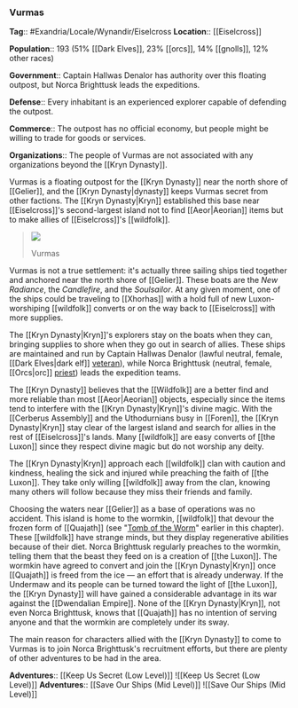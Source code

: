 ### Vurmas
**Tag**:: #Exandria/Locale/Wynandir/Eiselcross
**Location**:: [[Eiselcross]]

**Population**:: 193 (51% [[Dark Elves]], 23% [[orcs]], 14% [[gnolls]], 12% other races)

**Government**:: Captain Hallwas Denalor has authority over this floating outpost, but Norca Brighttusk leads the expeditions.

**Defense**:: Every inhabitant is an experienced explorer capable of defending the outpost.

**Commerce**:: The outpost has no official economy, but people might be willing to trade for goods or services.

**Organizations**:: The people of Vurmas are not associated with any organizations beyond the [[Kryn Dynasty]].

Vurmas is a floating outpost for the [[Kryn Dynasty]] near the north shore of [[Gelier]], and the [[Kryn Dynasty|dynasty]] keeps Vurmas secret from other factions. The [[Kryn Dynasty|Kryn]] established this base near [[Eiselcross]]'s second-largest island not to find [[Aeor|Aeorian]] items but to make allies of [[Eiselcross]]'s [[wildfolk]].

> ![](https://media.dndbeyond.com/compendium-images/egtw/yDOyqyOocErRgYJK/03-20.png)
> 
> Vurmas

Vurmas is not a true settlement: it's actually three sailing ships tied together and anchored near the north shore of [[Gelier]]. These boats are the _New Radiance_, the _Candlefire_, and the _Soulsailor_. At any given moment, one of the ships could be traveling to [[Xhorhas]] with a hold full of new Luxon-worshiping [[wildfolk]] converts or on the way back to [[Eiselcross]] with more supplies.

The [[Kryn Dynasty|Kryn]]'s explorers stay on the boats when they can, bringing supplies to shore when they go out in search of allies. These ships are maintained and run by Captain Hallwas Denalor (lawful neutral, female, [[Dark Elves|dark elf]] [veteran](https://www.dndbeyond.com/monsters/veteran)), while Norca Brighttusk (neutral, female, [[Orcs|orc]] [priest](https://www.dndbeyond.com/monsters/priest)) leads the expedition teams.

The [[Kryn Dynasty]] believes that the [[Wildfolk]] are a better find and more reliable than most [[Aeor|Aeorian]] objects, especially since the items tend to interfere with the [[Kryn Dynasty|Kryn]]'s divine magic. With the [[Cerberus Assembly]] and the Uthodurnians busy in [[Foren]], the [[Kryn Dynasty|Kryn]] stay clear of the largest island and search for allies in the rest of [[Eiselcross]]'s lands. Many [[wildfolk]] are easy converts of [[the Luxon]] since they respect divine magic but do not worship any deity.

The [[Kryn Dynasty|Kryn]] approach each [[wildfolk]] clan with caution and kindness, healing the sick and injured while preaching the faith of [[the Luxon]]. They take only willing [[wildfolk]] away from the clan, knowing many others will follow because they miss their friends and family.

Choosing the waters near [[Gelier]] as a base of operations was no accident. This island is home to the wormkin, [[wildfolk]] that devour the frozen form of [[Quajath]] (see "[Tomb of the Worm](https://www.dndbeyond.com/sources/egtw/wildemount-gazetteer-[[eiselcross]]#TomboftheWorm "[[Tomb of the Worm]]")" earlier in this chapter). These [[wildfolk]] have strange minds, but they display regenerative abilities because of their diet. Norca Brighttusk regularly preaches to the wormkin, telling them that the beast they feed on is a creation of [[the Luxon]]. The wormkin have agreed to convert and join the [[Kryn Dynasty|Kryn]] once [[Quajath]] is freed from the ice — an effort that is already underway. If the Undermaw and its people can be turned toward the light of [[the Luxon]], the [[Kryn Dynasty]] will have gained a considerable advantage in its war against the [[Dwendalian Empire]]. None of the [[Kryn Dynasty|Kryn]], not even Norca Brighttusk, knows that [[Quajath]] has no intention of serving anyone and that the wormkin are completely under its sway.

The main reason for characters allied with the [[Kryn Dynasty]] to come to Vurmas is to join Norca Brighttusk's recruitment efforts, but there are plenty of other adventures to be had in the area.

**Adventures**:: [[Keep Us Secret (Low Level)]]
![[Keep Us Secret (Low Level)]]
**Adventures**:: [[Save Our Ships (Mid Level)]]
![[Save Our Ships (Mid Level)]]